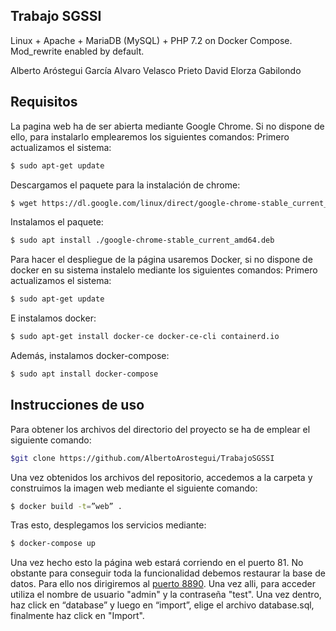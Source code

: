 
## Trabajo SGSSI
Linux + Apache + MariaDB (MySQL) + PHP 7.2 on Docker Compose. Mod_rewrite enabled by default.

Alberto Aróstegui García
Alvaro Velasco Prieto
David Elorza Gabilondo

## Requisitos

La pagina web ha de ser abierta mediante Google Chrome.
Si no dispone de ello, para instalarlo emplearemos los siguientes comandos:
Primero actualizamos el sistema:
```bash
$ sudo apt-get update
```

Descargamos el paquete para la instalación de chrome:
```bash
$ wget https://dl.google.com/linux/direct/google-chrome-stable_current_amd64.deb
```

Instalamos el paquete:
```bash
$ sudo apt install ./google-chrome-stable_current_amd64.deb
```


Para hacer el despliegue de la página usaremos Docker, si no dispone de docker en su sistema instalelo mediante los siguientes comandos:
Primero actualizamos el sistema:
```bash
$ sudo apt-get update
```
E instalamos docker:
```bash
$ sudo apt-get install docker-ce docker-ce-cli containerd.io
```
Además, instalamos docker-compose:
```bash
$ sudo apt install docker-compose
```

## Instrucciones de uso

Para obtener los archivos del directorio del proyecto se ha de emplear el siguiente comando:
```bash
$git clone https://github.com/AlbertoArostegui/TrabajoSGSSI
```

Una vez obtenidos los archivos del repositorio, accedemos a la carpeta y construimos la imagen web mediante el siguiente comando:
```bash
$ docker build -t=”web” .
```

Tras esto, desplegamos los servicios mediante:
```bash
$ docker-compose up
```

Una vez hecho esto la página web estará corriendo en el puerto 81.
No obstante para conseguir toda la funcionalidad debemos restaurar la base de datos. Para ello nos dirigiremos al [puerto 8890](http://localhost:8890/).
Una vez alli, para acceder utiliza el nombre de usuario "admin" y la contraseña "test".
Una vez dentro, haz click en “database” y luego en “import”, elige el archivo database.sql, finalmente haz click en "Import".
